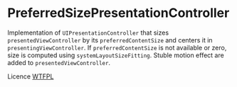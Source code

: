 # PreferredSizePresentationController
Implementation of `UIPresentationController` that sizes `presentedViewController` by its `preferredContentSize` and centers it in `presentingViewController`. If `preferredContentSize` is not available or zero, size is computed using `systemLayoutSizeFitting`. Stuble motion effect are added to `presentedViewController`.

Licence [WTFPL](http://www.wtfpl.net)
